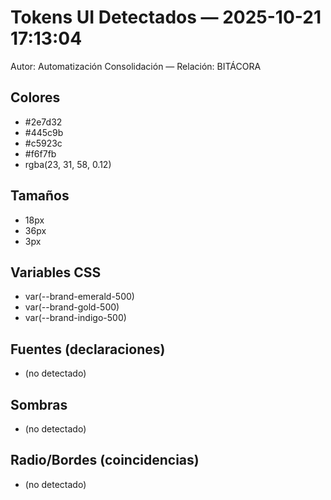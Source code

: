 # Tokens UI Detectados — 2025-10-21 17:13:04
Autor: Automatización Consolidación — Relación: BITÁCORA

## Colores
- #2e7d32
- #445c9b
- #c5923c
- #f6f7fb
- rgba(23, 31, 58, 0.12)

## Tamaños
- 18px
- 36px
- 3px

## Variables CSS
- var(--brand-emerald-500)
- var(--brand-gold-500)
- var(--brand-indigo-500)

## Fuentes (declaraciones)
- (no detectado)

## Sombras
- (no detectado)

## Radio/Bordes (coincidencias)
- (no detectado)


